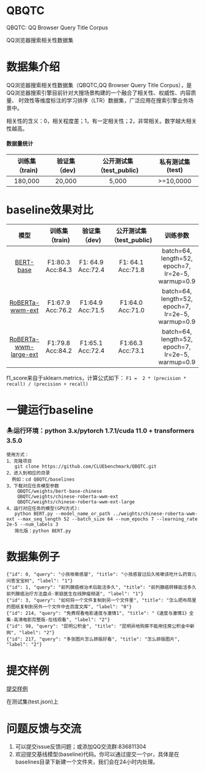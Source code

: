# QBQTC
QBQTC: QQ Browser Query Title Corpus

QQ浏览器搜索相关性数据集


# 数据集介绍
QQ浏览器搜索相关性数据集（QBQTC,QQ Browser Query Title Corpus），是QQ浏览器搜索引擎目前针对大搜场景构建的一个融合了相关性、权威性、内容质量、
时效性等维度标注的学习排序（LTR）数据集，广泛应用在搜索引擎业务场景中。

相关性的含义：0，相关程度差；1，有一定相关性；2，非常相关。数字越大相关性越高。

#### 数据量统计
 | 训练集（train) | 验证集（dev) | 公开测试集（test_public) | 私有测试集(test) |
| :----: | :----: | :----: | :----: |
| 180,000| 20,000| 5,000 | >=10,0000|

# baseline效果对比

| 模型 | 训练集（train) | 验证集（dev) | 公开测试集（test_public) | 训练参数 |
| :----:| :----: | :----: | :----: | :----: |
|<a href="https://huggingface.co/bert-base-chinese/tree/main">BERT-base</a> | F1:80.3  Acc:84.3 | F1: 64.9 Acc:72.4 | F1: 64.1 Acc:71.8 | batch=64, length=52, epoch=7, lr=2e-5, warmup=0.9 |
|<a href="https://huggingface.co/hfl/chinese-roberta-wwm-ext"> RoBERTa-wwm-ext</a> | F1:67.9 Acc:76.2 | F1:64.9 Acc:71.5 | F1:64.0 Acc:71.0 | batch=64, length=52, epoch=7, lr=2e-5, warmup=0.9|
|<a href="https://huggingface.co/hfl/chinese-roberta-wwm-ext-large">RoBERTa-wwm-large-ext</a> | F1:79.8 Acc:84.2 | F1:65.1 Acc:72.4 | F1:66.3 Acc:73.1 | batch=64, length=52, epoch=7, lr=2e-5, warmup=0.9|

f1_score来自于sklearn.metrics，计算公式如下：
`F1 =  2 * (precision * recall) / (precision + recall)`

# 一键运行baseline

### 🏝运行环境：python 3.x/pytorch 1.7.1/cuda 11.0 + transformers 3.5.0

    使用方式：
    1、克隆项目 
       git clone https://github.com/CLUEbenchmark/QBQTC.git
    2、进入到相应的目录
      例如：cd QBQTC/baselines
    3、下载对应任务模型参数
    	QBQTC/weights/bert-base-chinese
    	QBQTC/weights/chinese-roberta-wwm-ext
    	QBQTC/weights/chinese-roberta-wwm-ext-large
    4、运行对应任务的模型(GPU方式): 
       python BERT.py --model_name_or_path ../weights/chinese-roberta-wwm-ext --max_seq_length 52 --batch_size 64 --num_epochs 7 --learning_rate 2e-5 --num_labels 3
       简化版：python BERT.py

# 数据集例子
    {"id": 0, "query": "小孩咳嗽感冒", "title": "小孩感冒过后久咳嗽该吃什么药育儿问答宝宝树", "label": "1"}
    {"id": 1, "query": "前列腺癌根治术后能活多久", "title": "前列腺癌转移能活多久前列腺癌治疗方法盘点-家庭医生在线肿瘤频道", "label": "1"}
    {"id": 3, "query": "如何将一个文件复制到另一个文件里", "title": "怎么把布局里的图纸复制到另外一个文件中去百度文库", "label": "0"}
    {"id": 214, "query": "免费观看电影速度与激情1", "title": "《速度与激情1》全集-高清电影完整版-在线观看", "label": "2"}
    {"id": 98, "query": "昆明公积金", "title": "昆明异地购房不能用住房公积金中新网", "label": "2"}
    {"id": 217, "query": "多张图片怎么排版好看", "title": "怎么排版图片", "label": "2"}


# 提交样例
<a href="./resources/qbqtc_submit_examples/">提交样例</a>

在测试集(test.json)上

# 问题反馈与交流
1) 可以提交issue反馈问题；或添加QQ交流群:836811304
2) 欢迎提交基线模型(baseline)代码。你可以通过提交一个pr，具体是在baselines目录下新建一个文件夹，我们会在24小时内处理。
